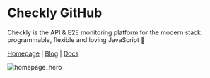 # Checkly GitHub

Checkly is the API & E2E monitoring platform for the modern stack: programmable, flexible and loving JavaScript 🎉

[Homepage](https://checklyhq.com) | [Blog](https://blog.checklyhq.com) | [Docs](https://checklyhq.com/docs)

![homepage_hero](https://user-images.githubusercontent.com/7415984/133806876-fe911310-b230-49bf-b032-43e340450f7d.png)
